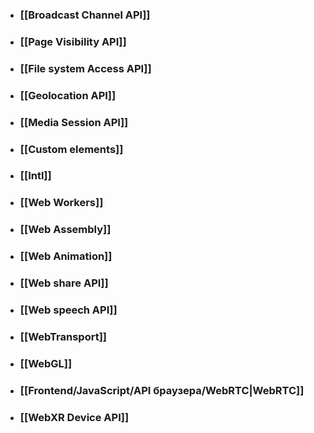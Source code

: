 - ### [[Broadcast Channel API]]
- ### [[Page Visibility API]]
- ### [[File system Access API]]
- ### [[Geolocation API]]
- ### [[Media Session API]]
- ### [[Custom elements]]
- ### [[Intl]]
- ### [[Web Workers]]
- ### [[Web Assembly]]
- ### [[Web Animation]]
- ### [[Web share API]]
- ### [[Web speech API]]
- ### [[WebTransport]]
- ### [[WebGL]]
- ### [[Frontend/JavaScript/API браузера/WebRTC|WebRTC]]
- ### [[WebXR Device API]]